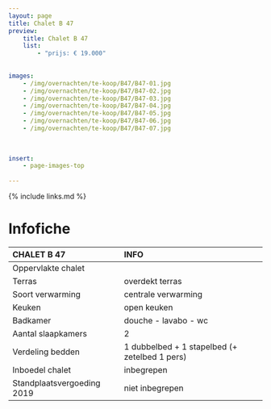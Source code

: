 ```yaml
---
layout: page
title: Chalet B 47
preview: 
    title: Chalet B 47
    list:
        - "prijs: € 19.000"
        
        
images:
    - /img/overnachten/te-koop/B47/B47-01.jpg
    - /img/overnachten/te-koop/B47/B47-02.jpg
    - /img/overnachten/te-koop/B47/B47-03.jpg
    - /img/overnachten/te-koop/B47/B47-04.jpg
    - /img/overnachten/te-koop/B47/B47-05.jpg
    - /img/overnachten/te-koop/B47/B47-06.jpg
    - /img/overnachten/te-koop/B47/B47-07.jpg
    
    
    
insert:
    - page-images-top
    
---
```


{% include links.md %}



# Infofiche 

CHALET B 47                 | INFO        | 
:---------------------------|:------------|
Oppervlakte chalet          |
Terras                      |overdekt terras 
Soort verwarming            |centrale verwarming
Keuken                      |open keuken
Badkamer                    |douche - lavabo - wc
Aantal slaapkamers          |2
Verdeling bedden            |1 dubbelbed + 1 stapelbed (+ zetelbed 1 pers)
Inboedel chalet             |inbegrepen
Standplaatsvergoeding 2019  |niet inbegrepen
